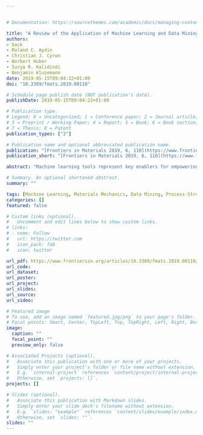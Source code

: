 ```yaml
---


# Documentation: https://sourcethemes.com/academic/docs/managing-content/

title: "A Review of the Application of Machine Learning and Data Mining Approaches in Continuum Materials Mechanics"
authors:
- bock
- Roland C. Aydin
- Christian J. Cyron
- Norbert Huber
- Surya R. Kalidindi
- Benjamin Klusemann
date: 2019-05-15T09:04:22+01:00
doi: "10.3389/fmats.2019.00110"

# Schedule page publish date (NOT publication's date).
publishDate: 2019-05-15T09:04:22+01:00

# Publication type.
# Legend: 0 = Uncategorized; 1 = Conference paper; 2 = Journal article;
# 3 = Preprint / Working Paper; 4 = Report; 5 = Book; 6 = Book section;
# 7 = Thesis; 8 = Patent
publication_types: ["2"]

# Publication name and optional abbreviated publication name.
publication: "[Frontiers in Materials 2019, 6, 110](https://www.frontiersin.org/articles/10.3389/fmats.2019.00110/full)"
publication_short: "[Frontiers in Materials 2019, 6, 110](https://www.frontiersin.org/articles/10.3389/fmats.2019.00110/full)"

abstract: "Machine learning tools represent key enablers for empowering material scientists andengineers to accelerate the development of novel materials, processes and techniques. One of the aims of using such approaches in the field of materials science is to achieve high-throughput identification and quantification of essential features along the process-structure-property-performance chain. In this contribution, machine learning and statistical learning approaches are reviewed in terms of their successful application to specific problems in the field of continuum materials mechanics. They are categorized with respect to their type of task designated to be either descriptive, predictive or prescriptive; thus to ultimately achieve identification, prediction or even optimization of essential characteristics. The respective choice of the most appropriate machine learning approach highly depends on the specific use-case, type of material, kind of data involved, spatial and temporal scales, formats, and desired knowledge gain as well as affordable computational costs. Different examples are reviewed involving case-by-case dependent application of different types of artificial neural networks and other data-driven approaches such as support vector machines, decision trees and random forests as well as Bayesian learning, and model order reduction procedures such as principal component analysis, among others. These techniques are applied to accelerate the identification of material parameters or salient features for materials characterization, to support rapid design and optimization of novel materials or manufacturing methods, to improve and correct complex measurement devices, or to better understand and predict fatigue behavior, among other examples. Besides experimentally obtained datasets, numerous studies draw required information from simulation-based data mining. Altogether, it is shown that experiment- and simulation-based data mining in combination with machine learning tools provide exceptional opportunities to enable highly reliant identification of fundamental interrelations within materials for characterization and optimization in a scale-bridging manner. Potentials of further utilizing applied machine learning in materials science and empowering significant acceleration of knowledgeoutput are pointed out."

# Summary. An optional shortened abstract.
summary: ""

tags: [Machine Learning, Materials Mechanics, Data Mining, Process-Structure-Property-Performance Relationship, Knowledge Discovery]
categories: []
featured: false

# Custom links (optional).
#   Uncomment and edit lines below to show custom links.
# links:
# - name: Follow
#   url: https://twitter.com
#   icon_pack: fab
#   icon: twitter

url_pdf: https://www.frontiersin.org/articles/10.3389/fmats.2019.00110/pdf
url_code:
url_dataset:
url_poster:
url_project:
url_slides:
url_source:
url_video:

# Featured image
# To use, add an image named `featured.jpg/png` to your page's folder. 
# Focal points: Smart, Center, TopLeft, Top, TopRight, Left, Right, BottomLeft, Bottom, BottomRight.
image:
  caption: ""
  focal_point: ""
  preview_only: false

# Associated Projects (optional).
#   Associate this publication with one or more of your projects.
#   Simply enter your project's folder or file name without extension.
#   E.g. `internal-project` references `content/project/internal-project/index.md`.
#   Otherwise, set `projects: []`.
projects: []

# Slides (optional).
#   Associate this publication with Markdown slides.
#   Simply enter your slide deck's filename without extension.
#   E.g. `slides: "example"` references `content/slides/example/index.md`.
#   Otherwise, set `slides: ""`.
slides: ""
---
```

